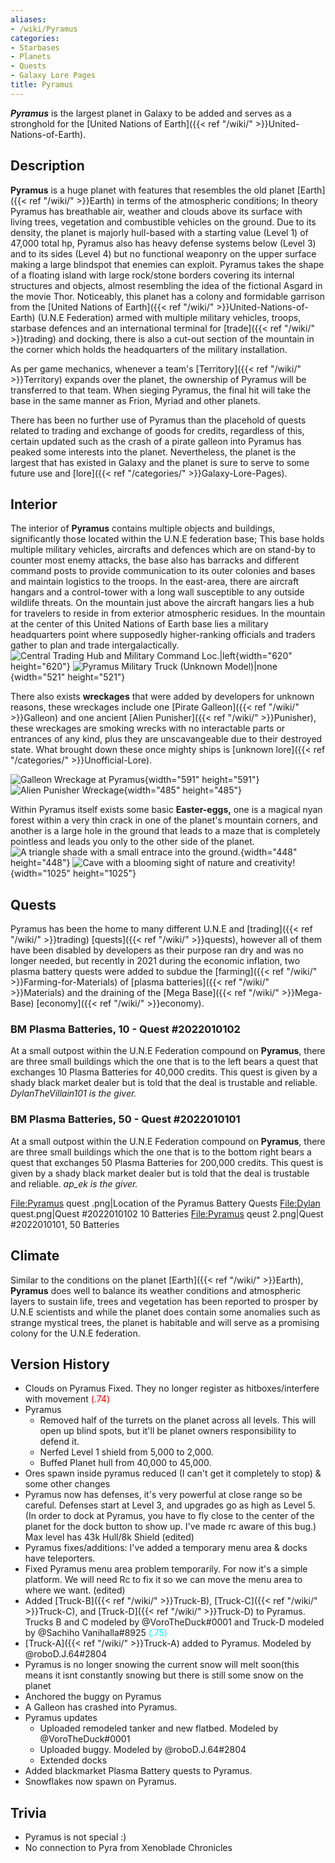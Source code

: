 ```yaml
---
aliases:
- /wiki/Pyramus
categories:
- Starbases
- Planets
- Quests
- Galaxy Lore Pages
title: Pyramus
---
```


**_Pyramus_** is the largest planet in Galaxy to be added and serves as a stronghold for the [United Nations of Earth]({{< ref "/wiki/" >}}United-Nations-of-Earth).

## Description

**Pyramus** is a huge planet with features that resembles the old planet [Earth]({{< ref "/wiki/" >}}Earth) in terms of the atmospheric conditions; In theory Pyramus has breathable air, weather and clouds above its surface with living trees, vegetation and combustible vehicles on the ground. Due to its density, the planet is majorly hull-based with a starting value (Level 1) of 47,000 total hp, Pyramus also has heavy defense systems below (Level 3) and to its sides (Level 4) but no functional weaponry on the upper surface making a large blindspot that enemies can exploit. Pyramus takes the shape of a floating island with large rock/stone borders covering its internal structures and objects, almost resembling the idea of the fictional Asgard in the movie Thor. Noticeably, this planet has a colony and formidable garrison from the [United Nations of Earth]({{< ref "/wiki/" >}}United-Nations-of-Earth) (U.N.E Federation) armed with multiple military vehicles, troops, starbase defences and an international terminal for [trade]({{< ref "/wiki/" >}}trading) and docking, there is also a cut-out section of the mountain in the corner which holds the headquarters of the military installation.

As per game mechanics, whenever a team's [Territory]({{< ref "/wiki/" >}}Territory) expands over the planet, the ownership of Pyramus will be transferred to that team. When sieging Pyramus, the final hit will take the base in the same manner as Frion, Myriad and other planets.

There has been no further use of Pyramus than the placehold of quests related to trading and exchange of goods for credits, regardless of this, certain updated such as the crash of a pirate galleon into Pyramus has peaked some interests into the planet. Nevertheless, the planet is the largest that has existed in Galaxy and the planet is sure to serve to some future use and [lore]({{< ref "/categories/" >}}Galaxy-Lore-Pages).

## Interior

The interior of **Pyramus** contains multiple objects and buildings, significantly those located within the U.N.E federation base; This base holds multiple military vehicles, aircrafts and defences which are on stand-by to counter most enemy attacks, the base also has barracks and different command posts to provide communication to its outer colonies and bases and maintain logistics to the troops. In the east-area, there are aircraft hangars and a control-tower with a long wall susceptible to any outside wildlife threats. On the mountain just above the aircraft hangars lies a hub for travelers to reside in from exterior atmospheric residues. In the mountain at the center of this United Nations of Earth base lies a military headquarters point where supposedly higher-ranking officials and traders gather to plan and trade intergalactically. ![Central Trading Hub and Military Command
Loc.|left](Pyramus_headquarters.png "Central Trading Hub and Military Command Loc.|left"){width="620" height="620"} ![Pyramus Military Truck (Unknown
Model)|none](Pyramus_truck.png "Pyramus Military Truck (Unknown Model)|none"){width="521" height="521"}

There also exists **wreckages** that were added by developers for unknown reasons, these wreckages include one [Pirate Galleon]({{< ref "/wiki/" >}}Galleon) and one ancient [Alien Punisher]({{< ref "/wiki/" >}}Punisher), these wreckages are smoking wrecks with no interactable parts or entrances of any kind, plus they are unscavangeable due to their destroyed state. What brought down these once mighty ships is [unknown lore]({{< ref "/categories/" >}}Unofficial-Lore).

![Galleon Wreckage at
Pyramus](Pyramus_Galleon_Wreck.png "Galleon Wreckage at Pyramus"){width="591" height="591"} ![Alien Punisher
Wreckage](Pyramus_alien_pun_wrench.png "Alien Punisher Wreckage"){width="485" height="485"}

Within Pyramus itself exists some basic **Easter-eggs,** one is a magical nyan forest within a very thin crack in one of the planet's mountain corners, and another is a large hole in the ground that leads to a maze that is completely pointless and leads you only to the other side of the planet. ![A triangle shade with a small entrace into the
ground.](Pyramus_hole.png "A triangle shade with a small entrace into the ground."){width="448" height="448"} ![Cave with a blooming sight of nature and
creativity!](Pyramus_mythical_trees.png "Cave with a blooming sight of nature and creativity!"){width="1025" height="1025"}

## Quests

Pyramus has been the home to many different U.N.E and [trading]({{< ref "/wiki/" >}}trading) [quests]({{< ref "/wiki/" >}}quests), however all of them have been disabled by developers as their purpose ran dry and was no longer needed, but recently in 2021 during the economic inflation, two plasma battery quests were added to subdue the [farming]({{< ref "/wiki/" >}}Farming-for-Materials) of [plasma batteries]({{< ref "/wiki/" >}}Materials) and the draining of the [Mega Base]({{< ref "/wiki/" >}}Mega-Base) [economy]({{< ref "/wiki/" >}}economy).

### BM Plasma Batteries, 10 - Quest #2022010102 

At a small outpost within the U.N.E Federation compound on **Pyramus**, there are three small buildings which the one that is to the left bears a quest that exchanges 10 Plasma Batteries for 40,000 credits. This quest is given by a shady black market dealer but is told that the deal is trustable and reliable. _DylanTheVillain101 is the giver._

### BM Plasma Batteries, 50 - Quest #2022010101 

At a small outpost within the U.N.E Federation compound on **Pyramus**, there are three small buildings which the one that is to the bottom right bears a quest that exchanges 50 Plasma Batteries for 200,000 credits. This quest is given by a shady black market dealer but is told that the deal is trustable and reliable. _ap_ek is the giver._

<File:Pyramus> quest .png|Location of the Pyramus Battery Quests <File:Dylan> quest.png|Quest #2022010102 10 Batteries <File:Pyramus> qeust 2.png|Quest #2022010101, 50 Batteries

## Climate

Similar to the conditions on the planet [Earth]({{< ref "/wiki/" >}}Earth), **Pyramus** does well to balance its weather conditions and atmospheric layers to sustain life, trees and vegetation has been reported to prosper by U.N.E scientists and while the planet does contain some anomalies such as strange mystical trees, the planet is habitable and will serve as a promising colony for the U.N.E federation.

## Version History 

- Clouds on Pyramus Fixed. They no longer register as hitboxes/interfere with movement <span style="color:#FF0000;">(.74)</span>
- Pyramus
  - Removed half of the turrets on the planet across all levels. This will open up blind spots, but it'll be planet owners responsibility to defend it.
  - Nerfed Level 1 shield from 5,000 to 2,000.
  - Buffed Planet hull from 40,000 to 45,000.
- Ores spawn inside pyramus reduced (I can't get it completely to stop) & some other changes
- Pyramus now has defenses, it's very powerful at close range so be careful. Defenses start at Level 3, and upgrades go as high as Level 5. (In order to dock at Pyramus, you have to fly close to the center of the planet for the dock button to show up. I've made rc aware of this bug.) Max level has 43k Hull/8k Shield (edited)
- Pyramus fixes/additions: I've added a temporary menu area & docks have teleporters.
- Fixed Pyramus menu area problem temporarily. For now it's a simple platform. We will need Rc to fix it so we can move the menu area to where we want. (edited)
- Added [Truck-B]({{< ref "/wiki/" >}}Truck-B), [Truck-C]({{< ref "/wiki/" >}}Truck-C), and [Truck-D]({{< ref "/wiki/" >}}Truck-D) to Pyramus. Trucks B and C modeled by @VoroTheDuck#0001 and Truck-D modeled by @Sachiho Vanihalla#8925 <span style="color:#00f7ff;">(.75)</span>
- [Truck-A]({{< ref "/wiki/" >}}Truck-A) added to Pyramus. Modeled by @roboD.J.64#2804
- Pyramus is no longer snowing the current snow will melt soon(this means it isnt constantly snowing but there is still some snow on the planet
- Anchored the buggy on Pyramus
- A Galleon has crashed into Pyramus.
- Pyramus updates
  - Uploaded remodeled tanker and new flatbed. Modeled by @VoroTheDuck#0001
  - Uploaded buggy. Modeled by @roboD.J.64#2804
  - Extended docks
- Added blackmarket Plasma Battery quests to Pyramus.
- Snowflakes now spawn on Pyramus.

## Trivia

- Pyramus is not special :)
- No connection to Pyra from Xenoblade Chronicles
